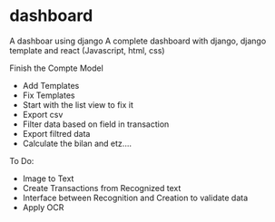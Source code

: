 # dashboard
A dashboar using django
A complete dashboard with django, django template and react (Javascript, html, css)

Finish the Compte Model
- Add Templates
- Fix Templates
- Start with the list view to fix it
- Export csv
- Filter data based on field in transaction
- Export filtred data
- Calculate the bilan and etz....


To Do:
- Image to Text
- Create Transactions from Recognized text
- Interface between Recognition and Creation to validate data
- Apply OCR
